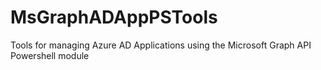 # MsGraphADAppPSTools
Tools for managing Azure AD Applications using the Microsoft Graph API Powershell module
